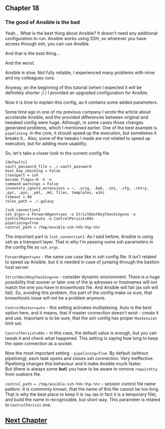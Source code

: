 ## Chapter 18
### The good of Ansible is the bad

Yeah... What is the best thing about Ansible? It doesn't need any additional
configuration to run. Ansible works using SSH, so wherever you have access
through ssh, you can use Ansible.

And that is the best thing...

And the worst.

Ansible is slow. Not fully reliable, I experienced many problems with mine and
my colleagues runs.

Anyway, on the beginning of this tutorial (when I expected it will be
definitely shorter ;) ) I provided an upgraded configuration for Ansible.

Now it is time to explain this config, as it contains some added parameters.

Some time ago in one of my previous company I wrote the article about
accelerate Ansible, and the provided differences between original and tweaked
config were huge. Although, in some cases those changes generated problems,
which I mentioned earlier. One of the best example is `pipelining`. In the
core, it should speed up the execution, but sometimes it breaks it... Also,
some of the tweaks I made are not related to speed up execution, but for
adding more usability.

So, let's take a closer look to the current config file

```
[defaults]
vault_password_file = ./.vault_password
host_key_checking = False
transport = ssh
become_flags=-H -S -n
command_warnings = False
inventory_ignore_extensions = ~, .orig, .bak, .ini, .cfg, .retry, .pyc, .pyo, .yml, .md, files, templates, wiki
timeout = 60
roles_path = ./.galaxy

[ssh_connection]
ssh_args=-o ForwardAgent=yes -o StrictHostKeyChecking=no -o ControlMaster=auto -o ControlPersist=60s
pipelining=True
control_path = /tmp/ansible-ssh-%%h-%%p-%%r
```

The important part is `[ssh_connection]`. As I said before, Ansible is using
ssh as a transport layer. That is why I'm passing some ssh parameters in the
config file as `ssh_args`.

`ForwardAgent=yes` - the same use case like in ssh config file. It isn't
related to speed up Ansible, but it is needed in case of jumping through
the bastion host server.

`StrictHostKeyChecking=no` - consider dynamic environment. There is a huge
possibility that sooner or later one of the ip adresses or hostnames will not
match the one you have in knownhosts file. And Ansible will fail (as ssh will
fail). So, avoiding this problem, this part of the config make us sure,
that knownhosts issue will not be a problem anymore.

`ControlMaster=auto` - this setting activates multiplexing. Auto is the best
option here, and it means, that if master connection doesn't exist - create it
and use. Important is to be sure, that the ssh config has proper `MaxSession`
limit set.

`ControlPersist=60s` - in this case, the default value is enough, but you can
tweak it and check what happened. This setting is saying how long to keep the
open connection as a socket.

Now the most important setting - `pipelining=True`. By default (without
pipelining), each task opens and closes ssh connection. Very ineffective.
Pipelining changes this behaviour and it make Ansible much faster.  
But (there is always some __but__) you have to be aware to remove `requiretty`
from sudoers file.

`control_path = /tmp/ansible-ssh-%%h-%%p-%%r` - session control file name
pattern. It is commonly known, that the name of this file cannot be too long.
That is why the best place to keep it is `tmp` (as in fact it is a temporary
file), and build the name in recognizable, but short way. This parameter is
related to `ControlPersist` one.

## [Next Chapter](../Chapter-19/README.md)

